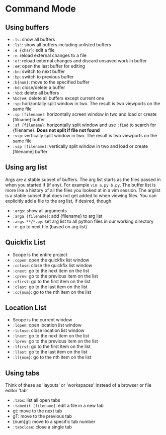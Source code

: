 # Command Mode

## Using buffers

- `:ls`: show all buffers
- `:ls!`: show all buffers including unlisted buffers
- `:e {char}`: edit a file
- `:e`: reload external changes to a file
- `:e!`: reload external changes and discard unsaved work in buffer
- `:e#`: open the last buffer for editing
- `:bn`: switch to next buffer
- `:bp`: switch to previous buffer
- `:b{num}`: move to the specified buffer
- `:bd`: close/delete a buffer
- ``:%bd``: delete all buffers
- `%bd|e#`: delete all buffers except current one
- `:sp`: horizontally split window in two. The result is two viewports on the same file
- `:sp [filename]`: horizontally screen window in two and load or create [filname] buffer
- `:sf {filename}`: horizontally split window and use `:find` to search for {filename}. **Does
  not split if file not found**
- `:vsp`: vertically split window in two. The result is two viewports on the same file
- `:vsp [filename]`: vertically split window in two and load or create [filename] buffer

## Using arg list

Args are a stable subset of buffers. The arg list starts as the files passed in when you started
if (if any). For example `vim a.py b.py`. The buffer list is more like a history of all the files
you looked at in a vim session. The arglist is a stable subset that does not get added to when
viewing files. You can explicitly add a file to the arg list, if desired, though.

- `:args`: show all arguments
- `:arga {filename}`: add {filename} to arg list
- `:args **/*.py`: set arg list to all python files in our working directory
- `:n`: go to next file (based on arg list)

## Quickfix List

- Scope is the entire project
- `:copen`: open the quickfix list window
- `:cclose`: close the quickfix list window
- `:cnext`: go to the next item on the list
- `:cprev`: go to the previous item on the list
- `:cfirst`: go to the first item on the list
- `:clast`: go to the last item on the list
- `:cc{num}`: go to the nth item on the list

## Location List

- Scope is the current window
- `:lopen`: open location list window
- `:lclose`: close location list window
- `:lnext`: go to the next item on the list
- `:lprev`: go to the previous item on the list
- `:lfirst`: go to the first item on the list
- `:llast`: go to the last item on the list
- `:ll{num}`: go to the nth item on the list

## Using tabs

Think of these as 'layouts' or 'workspaces' instead of a browser or file editor 'tab'

- `:tabs`: list all open tabs
- `:tabedit [filename]`: edit a file in a new tab
- gt: move to the next tab
- gT: move to the previous tab
- {num}gt: move to a specific tab number
- `:tabclose`: close a single tab
